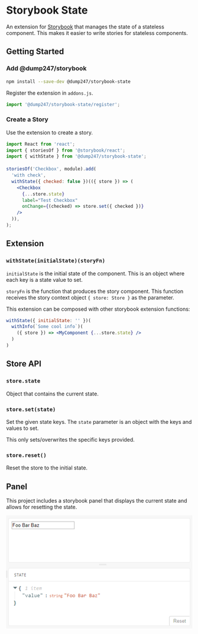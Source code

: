 # Storybook State

An extension for [Storybook](https://storybook.js.org/) that manages the state of a stateless
component. This makes it easier to write stories for stateless components.

## Getting Started

### Add @dump247/storybook

```sh
npm install --save-dev @dump247/storybook-state
```

Register the extension in `addons.js`.

```javascript
import '@dump247/storybook-state/register';
```

### Create a Story

Use the extension to create a story.

```jsx
import React from 'react';
import { storiesOf } from '@storybook/react';
import { withState } from '@dump247/storybook-state';

storiesOf('Checkbox', module).add(
  'with check',
  withState({ checked: false })(({ store }) => (
    <Checkbox
      {...store.state}
      label="Test Checkbox"
      onChange={(checked) => store.set({ checked })}
    />
  )),
);
```

## Extension

### `withState(initialState)(storyFn)`

`initialState` is the initial state of the component. This is an object where each key is a
state value to set.

`storyFn` is the function that produces the story component. This function receives the story context
object `{ store: Store }` as the parameter.

This extension can be composed with other storybook extension functions:

```jsx
withState({ initialState: '' })(
  withInfo(`Some cool info`)(
    ({ store }) => <MyComponent {...store.state} />
  )
)
```


## Store API

### `store.state`

Object that contains the current state.

### `store.set(state)`

Set the given state keys. The `state` parameter is an object with the keys and values to set.

This only sets/overwrites the specific keys provided.

### `store.reset()`

Reset the store to the initial state.

## Panel

This project includes a storybook panel that displays the current state and allows
for resetting the state.

![Panel Screenshot](panel-screenshot.png?raw=true&v=2 "Panel")
